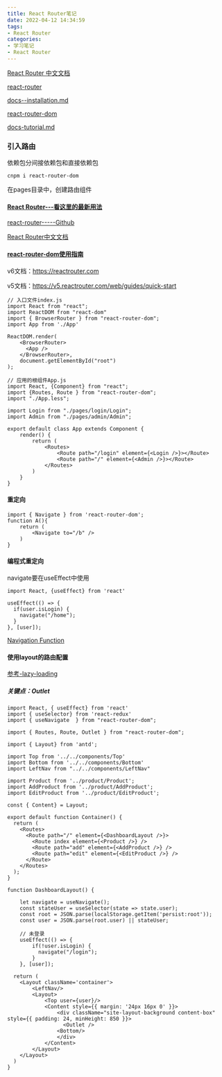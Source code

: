 ```yaml
---
title: React Router笔记
date: 2022-04-12 14:34:59
tags: 
- React Router
categories:
- 学习笔记
- React Router
---
```


[React Router 中文文档](http://react-guide.github.io/react-router-cn/)

[react-router](https://github.com/remix-run/react-router)

[docs--installation.md](https://github.com/remix-run/react-router/blob/main/docs/getting-started/installation.md)

[react-router-dom](https://github.com/remix-run/react-router/tree/main/packages/react-router-dom)

[docs-tutorial.md](https://github.com/remix-run/react-router/blob/main/docs/getting-started/tutorial.md)

### 引入路由

依赖包分间接依赖包和直接依赖包

```
cnpm i react-router-dom
```

在pages目录中，创建路由组件

#### [React Router---看这里的最新用法](https://reactrouter.com/)

[react-router-----Github](https://github.com/remix-run/react-router)

[React Router中文文档](http://react-guide.github.io/react-router-cn/docs/API.html)

#### [react-router-dom使用指南](https://zhuanlan.zhihu.com/p/431389907)

v6文档：https://reactrouter.com

v5文档：https://v5.reactrouter.com/web/guides/quick-start

```
// 入口文件index.js
import React from "react";
import ReactDOM from "react-dom"
import { BrowserRouter } from "react-router-dom";
import App from './App'

ReactDOM.render(
    <BrowserRouter>
      <App />
    </BrowserRouter>,
    document.getElementById("root")
);
```

```
// 应用的根组件App.js
import React, {Component} from "react";
import {Routes, Route } from "react-router-dom";
import "./App.less";

import Login from "./pages/login/Login";
import Admin from "./pages/admin/Admin";

export default class App extends Component {
    render() {
        return (
            <Routes>
                <Route path="/login" element={<Login />}></Route>
                <Route path="/" element={<Admin />}></Route>
            </Routes>
        )
    }
}
```

#### 重定向

```
import { Navigate } from 'react-router-dom';
function A(){
    return (
        <Navigate to="/b" />
    )
}
```

#### 编程式重定向

navigate要在useEffect中使用

```
import React, {useEffect} from 'react'

useEffect(() => {
  if(user.isLogin) {
    navigate("/home");
  }
}, [user]);
```



[Navigation Function](https://reactrouter.com/docs/en/v6/getting-started/concepts#navigate-function)





#### 使用layout的路由配置

[参考-lazy-loading](https://github.com/remix-run/react-router/tree/main/examples/lazy-loading)

##### 关键点：Outlet

```
import React, { useEffect} from 'react'
import { useSelector} from 'react-redux'
import { useNavigate  } from "react-router-dom";

import { Routes, Route, Outlet } from "react-router-dom";

import { Layout} from 'antd';

import Top from '../../components/Top'
import Bottom from '../../components/Bottom'
import LeftNav from "../../components/LeftNav"

import Product from '../product/Product';
import AddProduct from '../product/AddProduct';
import EditProduct from '../product/EditProduct';

const { Content} = Layout;

export default function Container() {
  return (
    <Routes>
      <Route path="/" element={<DashboardLayout />}>
        <Route index element={<Product />} />
        <Route path="add" element={<AddProduct />} />
        <Route path="edit" element={<EditProduct />} />
      </Route>
    </Routes>
  );
}

function DashboardLayout() {
 
    let navigate = useNavigate();
    const stateUser = useSelector(state => state.user);
    const root = JSON.parse(localStorage.getItem('persist:root'));
    const user = JSON.parse(root.user) || stateUser;
    
    // 未登录
    useEffect(() => {
        if(!user.isLogin) {
          navigate("/login");
        }
    }, [user]);

  return (
    <Layout className='container'>
        <LeftNav/>
        <Layout>
            <Top user={user}/>
            <Content style={{ margin: '24px 16px 0' }}>
                <div className="site-layout-background content-box" style={{ padding: 24, minHeight: 850 }}>
                  <Outlet />
                <Bottom/>
                </div>
            </Content>
        </Layout>
    </Layout>
  )
}
```


